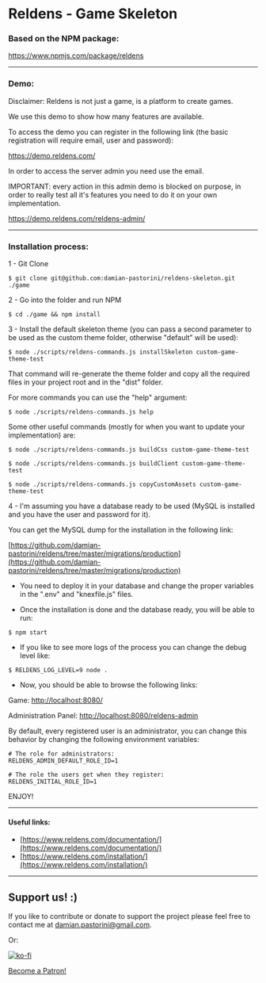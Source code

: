# Reldens - Game Skeleton

### Based on the NPM package:

https://www.npmjs.com/package/reldens

---

### Demo:

Disclaimer: Reldens is not just a game, is a platform to create games.

We use this demo to show how many features are available.

To access the demo you can register in the following link (the basic registration will require email, user and password):

https://demo.reldens.com/

In order to access the server admin you need use the email.

IMPORTANT: every action in this admin demo is blocked on purpose, in order to really test all it's features you need to do it on your own implementation. 

https://demo.reldens.com/reldens-admin/

---

### Installation process:

1 - Git Clone

```
$ git clone git@github.com:damian-pastorini/reldens-skeleton.git ./game
```

2 - Go into the folder and run NPM

```
$ cd ./game && npm install
```

3 - Install the default skeleton theme (you can pass a second parameter to be used as the custom theme folder, otherwise "default" will be used):

```
$ node ./scripts/reldens-commands.js installSkeleton custom-game-theme-test
```

That command will re-generate the theme folder and copy all the required files in your project root and in the "dist" folder.

For more commands you can use the "help" argument:

```
$ node ./scripts/reldens-commands.js help
```

Some other useful commands (mostly for when you want to update your implementation) are:

```
$ node ./scripts/reldens-commands.js buildCss custom-game-theme-test

$ node ./scripts/reldens-commands.js buildClient custom-game-theme-test

$ node ./scripts/reldens-commands.js copyCustomAssets custom-game-theme-test
```

4 - I'm assuming you have a database ready to be used (MySQL is installed and you have the user and password for it).

You can get the MySQL dump for the installation in the following link:

[https://github.com/damian-pastorini/reldens/tree/master/migrations/production](https://github.com/damian-pastorini/reldens/tree/master/migrations/production) 

- You need to deploy it in your database and change the proper variables in the ".env" and "knexfile.js" files. 

- Once the installation is done and the database ready, you will be able to run:

```
$ npm start
```

- If you like to see more logs of the process you can change the debug level like:

```
$ RELDENS_LOG_LEVEL=9 node .
```

- Now, you should be able to browse the following links:

Game: [http://localhost:8080/](http://localhost:8080/)

Administration Panel: [http://localhost:8080/reldens-admin](http://localhost:8080/reldens-admin)

By default, every registered user is an administrator, you can change this behavior by changing the following environment variables:

```
# The role for administrators:
RELDENS_ADMIN_DEFAULT_ROLE_ID=1

# The role the users get when they register:
RELDENS_INITIAL_ROLE_ID=1
```

ENJOY!

---

#### Useful links:
- [https://www.reldens.com/documentation/](https://www.reldens.com/documentation/)
- [https://www.reldens.com/installation/](https://www.reldens.com/installation/)

---

## Support us! :)

If you like to contribute or donate to support the project please feel free to contact me at damian.pastorini@gmail.com.

Or:

[![ko-fi](https://www.ko-fi.com/img/githubbutton_sm.svg)](https://ko-fi.com/I2I81VISA)

[Become a Patron!](https://www.patreon.com/bePatron?u=18074832)
